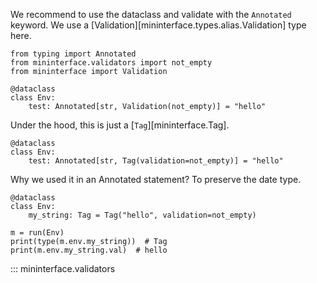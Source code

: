 We recommend to use the dataclass and validate with the `Annotated` keyword. We use a [Validation][mininterface.types.alias.Validation] type here.

```python3
from typing import Annotated
from mininterface.validators import not_empty
from mininterface import Validation

@dataclass
class Env:
    test: Annotated[str, Validation(not_empty)] = "hello"
```

Under the hood, this is just a [`Tag`][mininterface.Tag].

```python3
@dataclass
class Env:
    test: Annotated[str, Tag(validation=not_empty)] = "hello"
```

Why we used it in an Annotated statement? To preserve the date type.

```python3
@dataclass
class Env:
    my_string: Tag = Tag("hello", validation=not_empty)

m = run(Env)
print(type(m.env.my_string))  # Tag
print(m.env.my_string.val)  # hello
```

::: mininterface.validators
